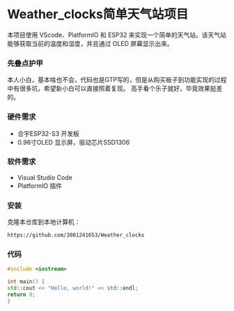 # Weather_clocks简单天气站项目
本项目使用 VScode、PlatformIO 和 ESP32 来实现一个简单的天气站。该天气站能够获取当前的温度和湿度，并且通过 OLED 屏幕显示出来。
### 先叠点护甲
本人小白，基本啥也不会，代码也是GTP写的，但是从购买板子到功能实现的过程中有很多坑，希望新小白可以直接照着复现。
高手看个乐子就好，毕竟效果挺差的。


### 硬件需求

- 合宇ESP32-S3 开发板
- 0.96寸OLED 显示屏，驱动芯片SSD1306

### 软件需求

- Visual Studio Code
- PlatformIO 插件

### 安装

克隆本仓库到本地计算机：

```bash
https://github.com/3081241653/Weather_clocks
``` 
### 代码


```cpp
#include <iostream>

int main() {
std::cout << "Hello, world!" << std::endl;
return 0;
}
```

